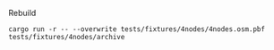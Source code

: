 Rebuild

```
cargo run -r -- --overwrite tests/fixtures/4nodes/4nodes.osm.pbf tests/fixtures/4nodes/archive
```

